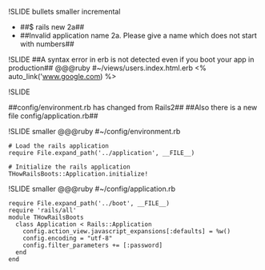 !SLIDE bullets smaller incremental

* ##$ rails new 2a##
* ##Invalid application name 2a. Please give a name which does not start with numbers##

!SLIDE
##A syntax error in erb is not detected even if you boot your app in production##
    @@@ruby
    #~/views/users.index.html.erb
    <% auto_link('www.google.com) %>


!SLIDE

##config/environment.rb has changed from Rails2##
##Also there is a new file config/application.rb##

!SLIDE smaller
    @@@ruby
    #~/config/environment.rb

    # Load the rails application
    require File.expand_path('../application', __FILE__)

    # Initialize the rails application
    THowRailsBoots::Application.initialize!

!SLIDE smaller
    @@@ruby
    #~/config/application.rb

    require File.expand_path('../boot', __FILE__)
    require 'rails/all'
    module THowRailsBoots
      class Application < Rails::Application
        config.action_view.javascript_expansions[:defaults] = %w()
        config.encoding = "utf-8"
        config.filter_parameters += [:password]
      end
    end
